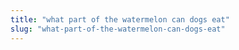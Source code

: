 ```yaml
---
title: "what part of the watermelon can dogs eat"
slug: "what-part-of-the-watermelon-can-dogs-eat"
---
```


